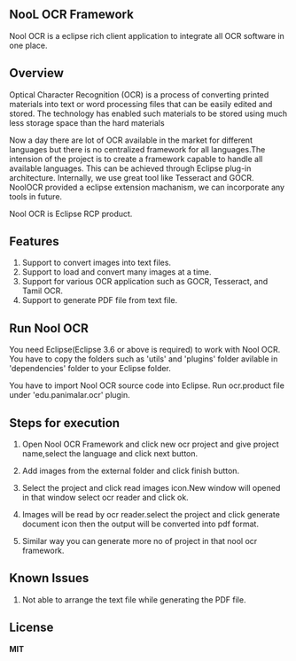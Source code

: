 NooL OCR Framework
------------------

Nool OCR is a eclipse rich client application to integrate all OCR software in one place.

Overview
---------

Optical Character Recognition (OCR) is a process of converting printed 
materials into text or word processing files that can be easily edited and stored. 
The technology has enabled such materials to be stored using much less storage 
space than the hard materials

Now a day there are lot of OCR available in the market for different languages
but there is no centralized framework for all languages.The intension of the project
is to create a framework capable to handle all available languages. This can be achieved
through Eclipse plug-in architecture. Internally, we use great tool like Tesseract and 
GOCR. NoolOCR provided a eclipse extension machanism, we can incorporate any tools in future.

Nool OCR is Eclipse RCP product.

Features
---------

1. Support to convert images into text files.
2. Support to load and convert many images at a time.
3. Support for various OCR application such as GOCR, Tesseract, and Tamil OCR.
4. Support to generate PDF file from text file.

Run Nool OCR
------------

You need Eclipse(Eclipse 3.6 or above is required) to work with Nool OCR.
You have to copy the folders such as 'utils' and 'plugins' folder avilable in 'dependencies' folder
to your Eclipse folder.

You have to import Nool OCR source code into Eclipse. Run ocr.product file under 'edu.panimalar.ocr' plugin.


Steps for execution
--------------------

1. Open Nool OCR Framework and click new ocr project and give project name,select the language and click next button.

2. Add images from the  external folder and click finish button.

3. Select the project and click read images icon.New window will opened in that window select ocr reader and click ok.

4. Images will be read by ocr reader.select the project and click generate document icon then the output will be converted into pdf format.

5. Similar way you can generate more no of project in that nool ocr framework.


Known Issues
-------------

1. Not able to arrange the text file while generating the PDF file.

License
-------
**MIT**



